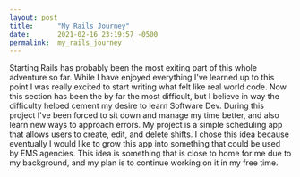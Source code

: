 ```yaml
---
layout: post
title:      "My Rails Journey"
date:       2021-02-16 23:19:57 -0500
permalink:  my_rails_journey
---
```



Starting Rails has probably been the most exiting part of this whole adventure so far. While I have enjoyed everything I've learned up to this point I was really excited to start writing what felt like real world code. Now this section has been the by far the most difficult, but I believe in way the difficulty helped cement my desire to learn Software Dev. During this project I've been forced to sit down and manage my time better, and also learn new ways to approach errors. My project is a simple scheduling app that allows users to create, edit, and delete shifts. I chose this idea because eventually I would like to grow this app into something that could be used by EMS agencies. This idea is something that is close to home for me due to my background, and my plan is to continue working on it in my free time.
